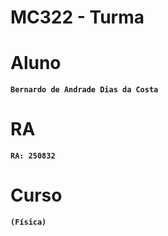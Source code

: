 # **MC322 - Turma <B>**

# **Aluno**
    Bernardo de Andrade Dias da Costa

# **RA**
    RA: 250832

# **Curso**
    (Física)

